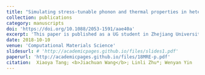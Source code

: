 ```yaml
---
title: "Simulating stress-tunable phonon and thermal properties in heterostructured AlN/GaN/AlN-nanofilms"
collection: publications
category: manuscripts
doi: 'https://doi.org/10.1088/2053-1591/aae40a'
excerpt: 'This paper is published as a UG student in Zhejiang University.'
date: 2018-10-10
venue: 'Computational Materials Science'
slidesurl: # 'http://academicpages.github.io/files/slides1.pdf'
paperurl: 'http://academicpages.github.io/files/18MRE-p.pdf'
citation:  Xiaoya Tang; <b>Jiachuan Wang</b>; Linli Zhu*; Wenyan Yin
---
```

